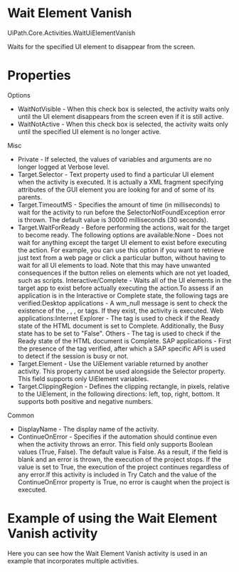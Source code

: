 ﻿# Wait Element Vanish

UiPath.Core.Activities.WaitUiElementVanish

Waits for the specified UI element to disappear from the screen.

# Properties

Options

* WaitNotVisible - When this check box is selected, the activity waits only until the UI element disappears from the screen even if it is still active.
* WaitNotActive - When this check box is selected, the activity waits only until the specified UI element is no longer active.

Misc

* Private - If selected, the values of variables and arguments are no longer logged at Verbose level.
* Target.Selector - Text property used to find a particular UI element when the activity is executed. It is actually a XML fragment specifying attributes of the GUI element you are looking for and of some of its parents.
* Target.TimeoutMS - Specifies the amount of time (in milliseconds) to wait for the activity to run before the SelectorNotFoundException error is thrown. The default value is 30000 milliseconds (30 seconds).
* Target.WaitForReady - Before performing the actions, wait for the target to become ready. The following options are available:None - Does not wait for anything except the target UI element to exist before executing the action. For example, you can use this option if you want to retrieve just text from a web page or click a particular button, without having to wait for all UI elements to load. Note that this may have unwanted consequences if the button relies on elements which are not yet loaded, such as scripts. Interactive/Complete - Waits all of the UI elements in the target app to exist before actually executing the action.To assess if an application is in the Interactive or Complete state, the following tags are verified:Desktop applications - A wm_null message is sent to check the existence of the <wnd>, <ctrl>, <java>, or <uia> tags. If they exist, the activity is executed. Web applications:Internet Explorer - The <webctrl> tag is used to check if the Ready state of the HTML document is set to Complete. Additionally, the Busy state has to be set to "False". Others - The <webctrl> tag is used to check if the Ready state of the HTML document is Complete. SAP applications - First the presence of the <wnd> tag verified, after which a SAP specific API is used to detect if the session is busy or not.
* Target.Element - Use the UiElement variable returned by another activity. This property cannot be used alongside the Selector property. This field supports only UiElement variables.
* Target.ClippingRegion - Defines the clipping rectangle, in pixels, relative to the UiElement, in the following directions: left, top, right, bottom. It supports both positive and negative numbers.

Common

* DisplayName - The display name of the activity.
* ContinueOnError - Specifies if the automation should continue even when the activity throws an error. This field only supports Boolean values (True, False). The default value is False. As a result, if the field is blank and an error is thrown, the execution of the project stops. If the value is set to True, the execution of the project continues regardless of any error.If this activity is included in Try Catch and the value of the ContinueOnError property is True, no error is caught when the project is executed.

# Example of using the Wait Element Vanish activity

Here you can see how the Wait Element Vanish activity is used in an example that incorporates multiple activities.
